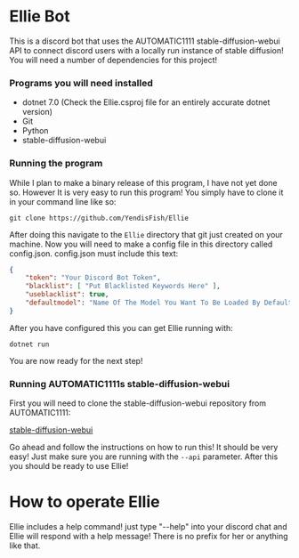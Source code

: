 # Ellie Bot

This is a discord bot that uses the AUTOMATIC1111 stable-diffusion-webui API
to connect discord users with a locally run instance of stable diffusion! You
will need a number of dependencies for this project!

### Programs you will need installed
- dotnet 7.0 (Check the Ellie.csproj file for an entirely accurate dotnet version)
- Git
- Python
- stable-diffusion-webui

### Running the program

While I plan to make a binary release of this program, I have not yet done so. However
It is very easy to run this program! You simply have to clone it in your command line
like so:

```
git clone https://github.com/YendisFish/Ellie
```

After doing this navigate to the ``Ellie`` directory that git just created on your
machine. Now you will need to make a config file in this directory called config.json.
config.json must include this text:

```json
{
    "token": "Your Discord Bot Token",
    "blacklist": [ "Put Blacklisted Keywords Here" ],
    "useblacklist": true,
    "defaultmodel": "Name Of The Model You Want To Be Loaded By Default"
}
```

After you have configured this you can get Ellie running with:

```
dotnet run
```

You are now ready for the next step!

### Running AUTOMATIC1111s stable-diffusion-webui

First you will need to clone the stable-diffusion-webui repository from
AUTOMATIC1111:

<a href="https://github.com/AUTOMATIC1111/stable-diffusion-webui">stable-diffusion-webui</a>

Go ahead and follow the instructions on how to run this! It should be very
easy! Just make sure you are running with the ``--api`` parameter. After this
you should be ready to use Ellie!

# How to operate Ellie

Ellie includes a help command! just type "--help" into your discord chat
and Ellie will respond with a help message! There is no prefix for her
or anything like that.